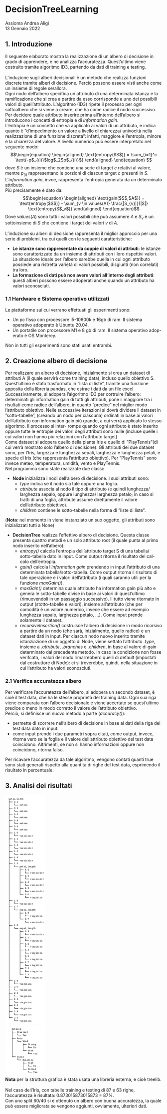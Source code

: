 # DecisionTreeLearning
Assioma Andrea Aligi\
13 Gennaio 2022
## 1. Introduzione
Il seguente elaborato mostra la realizzazione di un albero di decisione in grado
di apprendere, e ne analizza l’accuratezza. Quest’ultimo viene costruito tramite
algoritmo ID3, partendo da dati di training e testing.\
\
L’induzione sugli alberi decisionali è un metodo che realizza funzioni discrete
tramite alberi di decisione. Perciò possono essere visti anche come un insieme
di regole se/allora.\
Ogni nodo dell’albero specifica un attributo di una determinata istanza e la
ramificazione che si crea a partire da esso corrisponde a uno dei possibili valori
di quell’attributo. L’algoritmo (ID3) ripete il processo per ogni sottoalbero che
si viene a creare, che ha come radice il nodo successivo.
Per decidere quale attributo inserire prima all’interno dell’albero si introducono
i concetti di entropia e di _information gain_.\
L’entropia è un concetto che va applicato ai valori di un attributo, e indica
quanto è ”d’impedimento un valore a livello di chiarezza/ univocità nella realizzazione di una funzione discreta”: infatti, maggiore è l’entropia, minore è
la chiarezza del valore. A livello numerico può essere interpretato nel seguente
modo:
$$\begin{equation}
    \begin{aligned} 
        \text{entropy($S$)} = \sum_{i=1}^c \text{-p$_{(i)}$log$_2$p$_{(i)}$}
    \end{aligned}
\end{equation} $$
dove $S$ è  un insieme che contiene una serie di target $c$ relativi al valore, mentre $p_{(i)}$ rappresentano le porzioni di ciascun target $c$ presenti in $S$.\
L'_information gain_, invce, rappresenta l'entropia generata da un determinato attributo.\
Più precisamente è dato da:
$$\begin{equation}
    \begin{aligned}
        \text{gain($S$,$A$)} = \text{entropy($S$)} - \sum_{v \in values(A)} \frac{|S_{v}|}{|S|} \text{entropy(S$_v$)}
    \end{aligned}
\end{equation}$$
Dove $values(A)$ sono tutti i valori possibili che può assumere $A$ e $S_v$ è un sottoinsieme di $S$ che contiene i target dei valori $v$ di $A$.\
\
L’induzione su alberi di decisione rappresenta il miglior approccio per una serie
di problemi, tra cui quelli con le seguenti caratteristiche:
* **Le istanze sono rappresentate da coppie di valori di attrbuti**: le
istanze sono caratterizzate da un insieme di attributi con i loro rispettivi
valori. La situazione ideale per l’albero sarebbe quella in cui ogni attributo
possiede una ristretta varietà di valori possibili, disgiunti (non correlati)
tra loro.
* **La formazione di dati può non avere valori all’interno degli attributi**: questi alberi possono essere adoperati anche quando un attributo
ha valori sconosciuti.
### 1.1 Hardware e Sistema operativo utilizzati
Le piattaforme sui cui verrano effettuati gli esperimenti sono:
* Un pc fisso con processore i5-10600k e 16gb di ram. Il sistema operativo
adoperato è Ubuntu 20.04.
* Un portatile con processore M1 e 8 gb di ram. Il sistema operativo adop-
erato è OS Monterey.
<!---->
Non in tutti gli esperimenti sono stati usati entrambi.
## 2. Creazione albero di decisione
Per realizzare un albero di decisione, inizialmente si crea un dataset di attributi
A (il quale servirà come training data), incluso quello obiettivo S. Quest’ultimo
è stato trasformato in ”lista di liste”, tramite una funzione apposita della libreria pandas, che estrae i dati da un file excel.\
Successivamente, si adopera l’algoritmo ID3 per cortruire l’albero: determinati
gli information gain di tutti gli attributi, pone il maggiore tra i risultati come
radice dell’albero, in quanto ”predice” nel miglior modo l’attributo obiettivo.
Nelle successive iterazioni si dovrà dividere il dataset in ”sotto-tabelle”, (creando
un nodo per ciascuna) ordinati in base ai valori dell’attributo con information
gain più grande, a cui verrà applicato lo stesso algoritmo. Il processo si inter-
rompe quando ogni attributo è stato inserito oppure tutte le entropie dei valori
degli attributi sono nulle (incluse quelle i cui valori non hanno più relazioni con
l’attributo target).\
Come dataset si adopera quello della pianta Iris e quello di ”PlayTennis”(di cui
verrà mostrato solo l’albero di decisione). Gli attributi dei due dataset sono, per
l’Iris, largezza e lunghezza sepali, larghezza e lunghezza petali, e specie di Iris
(che rappresenta l’attributo obiettivo). Per ”PlayTennis” sono invece meteo,
temperatura, umidità, vento e PlayTennis.\
Nel programma sono state realizzate due classi:
* __Node__ inizializza i nodi dell’albero di decisione. I suoi attributi sono:
    * _type_ indica se il nodo sia tale oppure una foglia.
    * _attribute_ associa al nodo il tipo di attributo (e quindi lunghezza/
larghezza sepalo, oppure lunghezza/ larghezza petalo; in caso si tratti
di una foglia, attribute assume direttamente il valore dell’attributo
obiettivo).
    * _children_ contiene le sotto-tabelle nella forma di ”liste di liste”.
<!---->
(__Nota__: nel momento in viene instanziato un suo oggetto, gli attributi sono
inizializzati tutti a None)
* __DecisionTree__ realizza l’effettivo albero di decisione. Questa classe presenta quattro metodi e un solo attributo root (il quale punta al primo
nodo inserito nell’albero):
    * _entropy()_ calcola l’entropia dell’attributo target S di una tabella/
sotto-tabella dato in input. Come output ritorna il risultato del cal-
colo dell’entropia.
    * _gain()_ calcola l’_information gain_ prendendo in input l’attributo
di una determinata tabella/sotto-tabella. Come output ritorna il
risultato di tale operazione e i valori dell’attributo (i quali saranno
utili per la funzione _maxGain()_).
    * _maxGain()_ determina quale attributo ha information gain più alto
e genera le sotto-tabelle divise in base ai valori di quest’ultimo (rimuovendoli in un passaggio successivo). Il tutto viene ritornato in output
(stotto-tabelle e valori), insieme all’attributo (che per comodità è
un valore numerico, invece che essere ad esempio lunghezza sepalo,
larghezza petalo, ...). Come input prende solamente il dataset.
    * _recursiveInsertion()_ costruisce l’albero di decisione in modo ricorsivo a partire da un nodo (che sarà, inizialmente, quello radice)
e un dataset dati in input. Per ciascun nodo nuovo inserito tramite
istanziazione di un oggetto di Node, viene settato l’attributo _.type_,
insieme a _.attribute_, _.branches_ e _.children_, in base al valore
di gain determinato dal precedente metodo. In caso la condizione
non fosse verifcata, i valori del nodo rimarrebbero quelli di default
(impostati dal costruttore di Node): ci si troverebbe, quindi, nella
situazione in cui l’attributo ha valori sconosciuti.
### 2.1 Verifica accuratezza albero
Per verificare l’accuratezza dell’albero, si adopera un secondo dataset, è cioè
il test data, che ha le stesse proprietà del training data. Ogni sua riga viene
comparata con l’albero decisionale e viene accertato se quest’ultimo predice o
meno in modo corretto il valore dell’attributo obiettivo.\
Perciò, si definisce un nuovo metodo a parte (_accuracy()_):
* permette di scorrere nell’albero di decisione in base ai dati della riga del
test data dato in input.
* come input prende i due parametri sopra citati, come output, invece, ritorna vero se la foglia e il valore dell’attributo obiettivo del test data coincidono. Altrimenti, se non si hanno informazioni oppure non coincidono,
ritorna falso.
<!---->
Per ricavare l’accuratezza da tale algoritmo, vengono contati quanti true sono
stati generati rispetto alla quantità di righe del test data, esprimendo il risultato
in percentuale.
## 3. Analisi dei risultati
![Alt text](image.png)\
![Alt text](image-1.png)\
**Nota**:per la struttura grafica è stata usata una libreria esterna, e cioè treelib.\
\
Nel caso dell’Iris, con tabelle training e testing di 87 e 63 righe, l’accuratezza
è risultata: 0.873015873015873 = 87%.\
Con uno split 60/40 si è ottenuto un albero con buona accuratezza, la quale può
essere migliorata se vengono aggiunti, ovviamente, ulteriori dati.